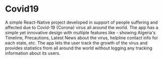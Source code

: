 # Covid19

A simple React-Native project developed in support of people suffering and affected due to Covid-19 {Corona} virus all around the world. The app has a simple yet innovative design with multiple features like - showing Algeria's Timeline, Precautions, Latest News about the virus, helpline contact info for each state, etc. The app lets the user track the growth of the virus and provides statistics from all around the world without logging any tracking information about its users.
